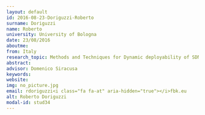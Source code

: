 ```yaml
---
layout: default 
id: 2016-08-23-Doriguzzi-Roberto
surname: Doriguzzi
name: Roberto
university: University of Bologna
date: 23/08/2016
aboutme: 
from: Italy
research_topic: Methods and Techniques for Dynamic deployability of SDN/NFV systems
abstract: 
advisor: Domenico Siracusa
keywords: 
website: 
img: no_picture.jpg
email: rdoriguzzi<i class="fa fa-at" aria-hidden="true"></i>fbk.eu
alt: Roberto Doriguzzi
modal-id: stud34
---
```

